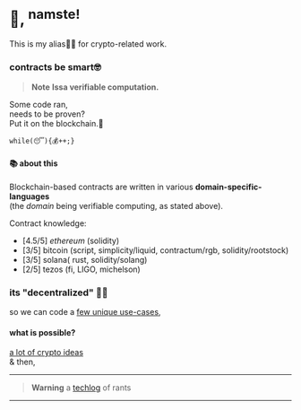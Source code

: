 # 👋, <sup>namste!</sup>

This is my alias:genie_man: for crypto-related work.

### contracts be smart🤓

> **Note** **Issa verifiable computation.**

Some code ran,\
needs to be proven?\
Put it on the blockchain.:massage:

```while(😴){💰++;}```

#### 📚 about this

Blockchain-based contracts are written in various **domain-specific-languages**\
(the _domain_ being verifiable computing, as stated above).

Contract knowledge:

- [4.5/5] _ethereum_ (solidity)
- [3/5] bitcoin (script, simplicity/liquid, contractum/rgb, solidity/rootstock)
- [3/5] solana( rust, solidity/solang)
- [2/5] tezos (fi, LIGO, michelson)

### its "decentralized" 🕵️‍♂️

so we can code a [few unique use-cases](https://1-om.github.io/blockchain-use-cases),

#### what is possible?

[a lot of crypto ideas](https://github.com/1-om/crypto-project-ideas)  
& then,

<!--#### some stuff for you

+ [money is like water](https://github.com/1-om/flowdefi)
+ [money is energy](https://1-om.github.io/econophysics)
+ [time is money](https://1-om.github.io/sandsoftime)
+ [isles of man](https://1-om.github.io/islesofman)

(with ♥)-->

---

> **Warning** a [techlog](https://1-om.github.io/) of rants

---

